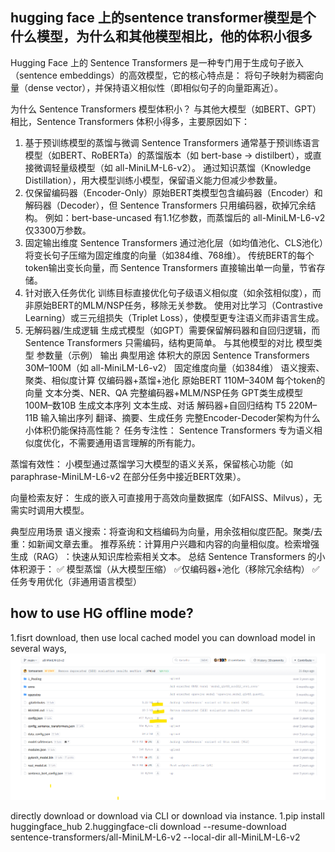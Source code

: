 ## hugging face 上的sentence transformer模型是个什么模型，为什么和其他模型相比，他的体积小很多
Hugging Face 上的 ​Sentence Transformers 是一种专门用于生成句子嵌入​（sentence embeddings）的高效模型，它的核心特点是：
将句子映射为稠密向量（dense vector），并保持语义相似性​（即相似句子的向量距离近）。

​为什么 Sentence Transformers 模型体积小？
与其他大模型（如BERT、GPT）相比，Sentence Transformers 体积小得多，主要原因如下：

1. ​基于预训练模型的蒸馏与微调
Sentence Transformers 通常基于 ​预训练语言模型（如BERT、RoBERTa）的蒸馏版本​（如 bert-base → distilbert），或直接微调轻量级模型（如 all-MiniLM-L6-v2）。
通过知识蒸馏​（Knowledge Distillation），用大模型训练小模型，保留语义能力但减少参数量。
2. ​仅保留编码器（Encoder-Only）​
原始BERT类模型包含编码器（Encoder）和解码器（Decoder），但 Sentence Transformers ​只用编码器，砍掉冗余结构。
例如：bert-base-uncased 有1.1亿参数，而蒸馏后的 all-MiniLM-L6-v2 仅3300万参数。
3. ​固定输出维度
Sentence Transformers 通过池化层​（如均值池化、CLS池化）将变长句子压缩为固定维度的向量（如384维、768维）。
传统BERT的每个token输出变长向量，而 Sentence Transformers 直接输出单一向量，节省存储。
4. ​针对嵌入任务优化
训练目标直接优化句子级语义相似度​（如余弦相似度），而非原始BERT的MLM/NSP任务，移除无关参数。
使用对比学习​（Contrastive Learning）或三元组损失​（Triplet Loss），使模型更专注语义而非语言生成。
5. ​无解码器/生成逻辑
生成式模型（如GPT）需要保留解码器和自回归逻辑，而 Sentence Transformers 只需编码，结构更简单。
​与其他模型的对比
模型类型	参数量（示例）	输出	典型用途	体积大的原因
​Sentence Transformers	30M–100M（如 all-MiniLM-L6-v2）	固定维度向量（如384维）	语义搜索、聚类、相似度计算	仅编码器+蒸馏+池化
​原始BERT	110M–340M	每个token的向量	文本分类、NER、QA	完整编码器+MLM/NSP任务
​GPT类生成模型	100M–数10B	生成文本序列	文本生成、对话	解码器+自回归结构
​T5	220M–11B	输入输出序列	翻译、摘要、生成任务	完整Encoder-Decoder架构
​为什么小体积仍能保持高性能？
​任务专注性：
Sentence Transformers 专为语义相似度优化，不需要通用语言理解的所有能力。

​蒸馏有效性：
小模型通过蒸馏学习大模型的语义关系，保留核心功能（如 paraphrase-MiniLM-L6-v2 在部分任务中接近BERT效果）。

​向量检索友好：
生成的嵌入可直接用于高效向量数据库（如FAISS、Milvus），无需实时调用大模型。

​典型应用场景
​语义搜索：将查询和文档编码为向量，用余弦相似度匹配。
​聚类/去重：如新闻文章去重。
​推荐系统：计算用户兴趣和内容的向量相似度。
​检索增强生成（RAG）​：快速从知识库检索相关文本。
​总结
Sentence Transformers 的小体积源于：
✅ ​模型蒸馏​（从大模型压缩）
✅ ​仅编码器+池化​（移除冗余结构）
✅ ​任务专用优化​（非通用语言模型）

## how to use HG offline mode?
1.fisrt download, then use local cached model
you can download model in several ways,
![alt text](image.png)

directly download or download via CLI or download via instance.
1.pip install huggingface_hub
2.huggingface-cli download --resume-download sentence-transformers/all-MiniLM-L6-v2 --local-dir all-MiniLM-L6-v2